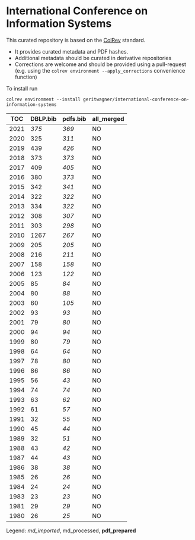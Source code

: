 # International Conference on Information Systems

This curated repository is based on the [ColRev](https://github.com/geritwagner/colrev_core) standard.

- It provides curated metadata and PDF hashes.
- Additional metadata should be curated in derivative repositories
- Corrections are welcome and should be provided using a pull-request (e.g. using the `colrev environment --apply_corrections` convenience function)

To install run

```
colrev environment --install geritwagner/international-conference-on-information-systems 
```

<!-- TABLE_SUMMARY -->

|TOC           |DBLP.bib        |pdfs.bib        |all_merged      |
|--------------|----------------|----------------|----------------|
|2021          |           *375*|           *369*|              NO|
|2020          |             325|           *311*|              NO|
|2019          |             439|           *426*|              NO|
|2018          |             373|           *373*|              NO|
|2017          |             409|           *405*|              NO|
|2016          |             380|           *373*|              NO|
|2015          |             342|           *341*|              NO|
|2014          |             322|           *322*|              NO|
|2013          |             334|           *322*|              NO|
|2012          |             308|           *307*|              NO|
|2011          |             303|           *298*|              NO|
|2010          |          *1*267|           *267*|              NO|
|2009          |             205|           *205*|              NO|
|2008          |             216|           *211*|              NO|
|2007          |             158|           *158*|              NO|
|2006          |             123|           *122*|              NO|
|2005          |              85|            *84*|              NO|
|2004          |              80|            *88*|              NO|
|2003          |              60|           *105*|              NO|
|2002          |              93|            *93*|              NO|
|2001          |              79|            *80*|              NO|
|2000          |              94|            *94*|              NO|
|1999          |              80|            *79*|              NO|
|1998          |              64|            *64*|              NO|
|1997          |              78|            *80*|              NO|
|1996          |              86|            *86*|              NO|
|1995          |              56|            *43*|              NO|
|1994          |              74|            *74*|              NO|
|1993          |              63|            *62*|              NO|
|1992          |              61|            *57*|              NO|
|1991          |              32|            *55*|              NO|
|1990          |              45|            *44*|              NO|
|1989          |              32|            *51*|              NO|
|1988          |              43|            *42*|              NO|
|1987          |              44|            *43*|              NO|
|1986          |              38|            *38*|              NO|
|1985          |              26|            *26*|              NO|
|1984          |              24|            *24*|              NO|
|1983          |              23|            *23*|              NO|
|1981          |              29|            *29*|              NO|
|1980          |              26|            *25*|              NO|

Legend: *md_imported*, md_processed, **pdf_prepared**
